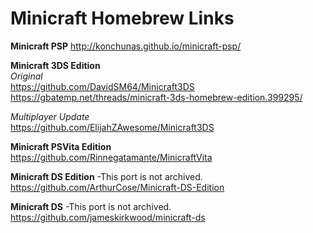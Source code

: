 # Minicraft Homebrew Links  

**Minicraft PSP**
http://konchunas.github.io/minicraft-psp/

**Minicraft 3DS Edition**  
*Original*  
https://github.com/DavidSM64/Minicraft3DS
https://gbatemp.net/threads/minicraft-3ds-homebrew-edition.399295/

*Multiplayer Update*  
https://github.com/ElijahZAwesome/Minicraft3DS

**Minicraft PSVita Edition**  
https://github.com/Rinnegatamante/MinicraftVita

**Minicraft DS Edition** -This port is not archived.
https://github.com/ArthurCose/Minicraft-DS-Edition

**Minicraft DS**  -This port is not archived.
https://github.com/jameskirkwood/minicraft-ds
